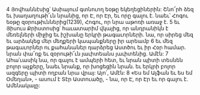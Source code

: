 4 Յովհաննէսից՝ Ասիայում գտնուող եօթը եկեղեցիներին: Շնո՜րհ ձեզ եւ խաղաղութի՜ւն նրանից, որ Է, որ Էր, եւ որը գալու է. նաեւ՝ Հոգու եօթը զօրութիւններից(1239), Հոգու, որ նրա աթոռի առաջ է. 5 եւ Յիսուս Քրիստոսից՝ հաւատարիմ վկայից, որ անդրանիկն է մեռելների միջից եւ իշխանը երկրի թագաւորների. նա, որ սիրեց մեզ եւ արձակեց մեր մեղքերի կապանքները իր արեամբ 6 եւ մեզ թագաւորներ ու քահանաներ դարձրեց Աստծու եւ իր Հօր համար. նրան փա՜ռք եւ զօրութի՜ւն յաւիտեանս յաւիտենից. Ամէն:
7 Ահա՛ւասիկ նա, որ գալու է ամպերի հետ, եւ նրան պիտի տեսնեն բոլոր աչքերը, նաեւ նրանք, որ խոցեցին նրան. եւ երկրի բոլոր ազգերը պիտի ողբան նրա վրայ: Այո՛, Ամէն: 8 «Ես եմ Ալֆան եւ ես եմ Օմեղան», - ասում է Տէր Աստուածը, - նա, որ Է, որ Էր եւ որ գալու է. Ամենակալը:
